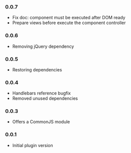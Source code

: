 ### 0.0.7

* Fix doc: component must be executed after DOM ready
* Prepare views before execute the component controller

### 0.0.6

* Removing jQuery dependency

### 0.0.5

* Restoring dependencies

### 0.0.4

* Handlebars reference bugfix
* Removed unused dependencies

### 0.0.3

* Offers a CommonJS module

### 0.0.1

* Initial plugin version
